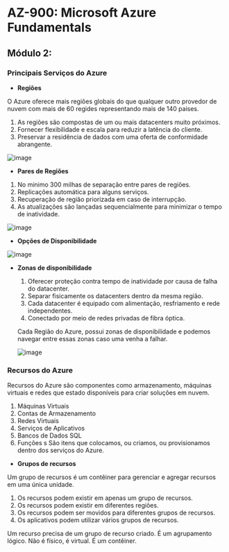 # AZ-900: Microsoft Azure Fundamentals

## Módulo 2: 

### Principais Serviços do Azure

-  **Regiões**

O Azure oferece mais regiões globais do que qualquer outro provedor de nuvem com mais de 60 regides representando mais de 140 paises.

  1. As regiões são compostas de um ou mais datacenters muito próximos. 
  2. Fornecer flexibilidade e escala para reduzir a latência do cliente.
  3. Preservar a residência de dados com uma oferta de conformidade abrangente.
  
  ![image](https://user-images.githubusercontent.com/86172286/193947664-038ebe04-da4e-40e5-bb3a-41863ae31707.png)

-  **Pares de Regiões**

  1. No minimo 300 milhas de separação entre pares de regiões.
  2. Replicações automática para alguns serviços.
  3. Recuperação de região priorizada em caso de interrupção.
  4. As atualizações são lançadas sequencialmente para minimizar o tempo de inatividade.

  ![image](https://user-images.githubusercontent.com/86172286/193947700-c9ff679c-ddbe-48b5-89c1-c2fd2d55ff73.png)
  
- **Opções de Disponibilidade**

![image](https://user-images.githubusercontent.com/86172286/193947997-5fdb4c3c-067e-47f8-b85e-ae0b4ced6226.png)

- **Zonas de disponibilidade**

  1. Oferecer proteção contra tempo de inatividade por causa de falha do datacenter.
  2. Separar fisicamente os datacenters dentro da mesma região.
  3. Cada datacenter é equipado com alimentação, resfriamento e rede independentes.
  4. Conectado por meio de redes privadas de fibra óptica.

  Cada Região do Azure, possui zonas de disponibilidade e podemos navegar entre essas zonas caso uma venha a falhar.
  
  ![image](https://user-images.githubusercontent.com/86172286/193948293-254ffe81-98bb-4a85-a21a-89b77758e3fb.png)

### Recursos do Azure

Recursos do Azure são componentes como armazenamento, máquinas virtuais e redes que estado disponíveis para criar soluções em nuvem.

  1. Máquinas Virtuais
  2. Contas de Armazenamento
  3. Redes Virtuais
  4. Serviços de Aplicativos
  5. Bancos de Dados SQL
  6. Funções
s
São itens que colocamos, ou criamos, ou provisionamos dentro dos serviços do Azure.

- **Grupos de recursos**

Um grupo de recursos é um contêiner para gerenciar e agregar recursos em uma única unidade.
  1. Os recursos podem existir em apenas um grupo de recursos.
  2. Os recursos podem existir em diferentes regiões.
  3. Os recursos podem ser movidos para diferentes grupos de recursos.
  4. Os aplicativos podem utilizar vários grupos de recursos.

Um recurso precisa de um grupo de recurso criado. É um agrupamento lógico. Não é físico, é virtual. É um contêiner.